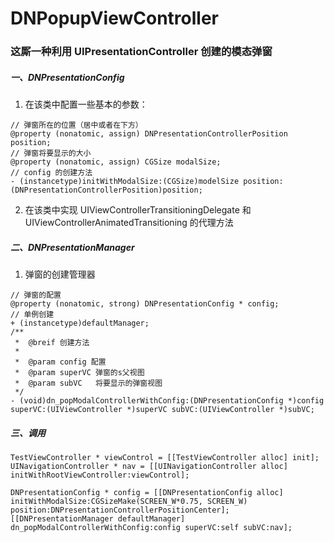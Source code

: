 # DNPopupViewController    
### 这厮一种利用 UIPresentationController 创建的模态弹窗   
##### 一、DNPresentationConfig
1. 在该类中配置一些基本的参数：
```
// 弹窗所在的位置（居中或者在下方）
@property (nonatomic, assign) DNPresentationControllerPosition position;
// 弹窗将要显示的大小
@property (nonatomic, assign) CGSize modalSize;
// config 的创建方法
- (instancetype)initWithModalSize:(CGSize)modelSize position:(DNPresentationControllerPosition)position;   
```     
2. 在该类中实现 UIViewControllerTransitioningDelegate 和 UIViewControllerAnimatedTransitioning 的代理方法
##### 二、DNPresentationManager    
1. 弹窗的创建管理器
```
// 弹窗的配置
@property (nonatomic, strong) DNPresentationConfig * config;
// 单例创建
+ (instancetype)defaultManager;
/**
 *  @breif 创建方法
 *
 *  @param config 配置
 *  @param superVC 弹窗的s父视图
 *  @param subVC   将要显示的弹窗视图
 */
- (void)dn_popModalControllerWithConfig:(DNPresentationConfig *)config superVC:(UIViewController *)superVC subVC:(UIViewController *)subVC;
```    
##### 三、调用    
``` 
TestViewController * viewControl = [[TestViewController alloc] init];
UINavigationController * nav = [[UINavigationController alloc] initWithRootViewController:viewControl];
    
DNPresentationConfig * config = [[DNPresentationConfig alloc] initWithModalSize:CGSizeMake(SCREEN_W*0.75, SCREEN_W) position:DNPresentationControllerPositionCenter];
[[DNPresentationManager defaultManager] dn_popModalControllerWithConfig:config superVC:self subVC:nav];     
 ```
